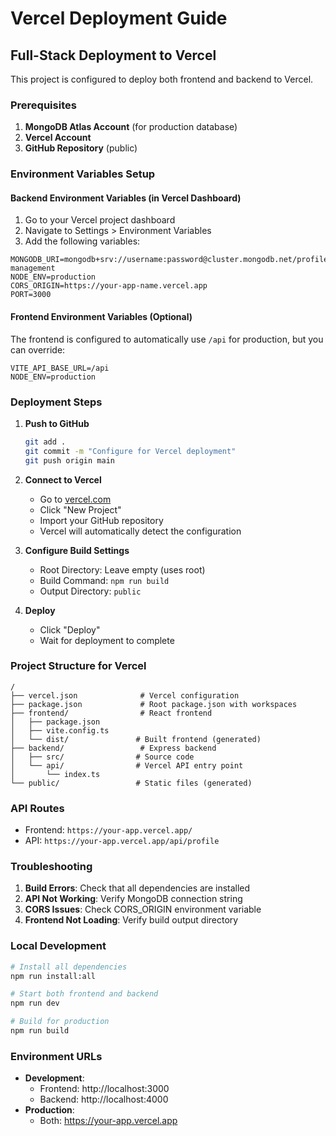 # Vercel Deployment Guide

## Full-Stack Deployment to Vercel

This project is configured to deploy both frontend and backend to Vercel.

### Prerequisites

1. **MongoDB Atlas Account** (for production database)
2. **Vercel Account**
3. **GitHub Repository** (public)

### Environment Variables Setup

#### Backend Environment Variables (in Vercel Dashboard)

1. Go to your Vercel project dashboard
2. Navigate to Settings > Environment Variables
3. Add the following variables:

```
MONGODB_URI=mongodb+srv://username:password@cluster.mongodb.net/profile-management
NODE_ENV=production
CORS_ORIGIN=https://your-app-name.vercel.app
PORT=3000
```

#### Frontend Environment Variables (Optional)

The frontend is configured to automatically use `/api` for production, but you can override:

```
VITE_API_BASE_URL=/api
NODE_ENV=production
```

### Deployment Steps

1. **Push to GitHub**
   ```bash
   git add .
   git commit -m "Configure for Vercel deployment"
   git push origin main
   ```

2. **Connect to Vercel**
   - Go to [vercel.com](https://vercel.com)
   - Click "New Project"
   - Import your GitHub repository
   - Vercel will automatically detect the configuration

3. **Configure Build Settings**
   - Root Directory: Leave empty (uses root)
   - Build Command: `npm run build`
   - Output Directory: `public`

4. **Deploy**
   - Click "Deploy"
   - Wait for deployment to complete

### Project Structure for Vercel

```
/
├── vercel.json              # Vercel configuration
├── package.json             # Root package.json with workspaces
├── frontend/                # React frontend
│   ├── package.json
│   ├── vite.config.ts
│   └── dist/               # Built frontend (generated)
├── backend/                 # Express backend
│   ├── src/                # Source code
│   └── api/                # Vercel API entry point
│       └── index.ts
└── public/                 # Static files (generated)
```

### API Routes

- Frontend: `https://your-app.vercel.app/`
- API: `https://your-app.vercel.app/api/profile`

### Troubleshooting

1. **Build Errors**: Check that all dependencies are installed
2. **API Not Working**: Verify MongoDB connection string
3. **CORS Issues**: Check CORS_ORIGIN environment variable
4. **Frontend Not Loading**: Verify build output directory

### Local Development

```bash
# Install all dependencies
npm run install:all

# Start both frontend and backend
npm run dev

# Build for production
npm run build
```

### Environment URLs

- **Development**: 
  - Frontend: http://localhost:3000
  - Backend: http://localhost:4000
- **Production**: 
  - Both: https://your-app.vercel.app
